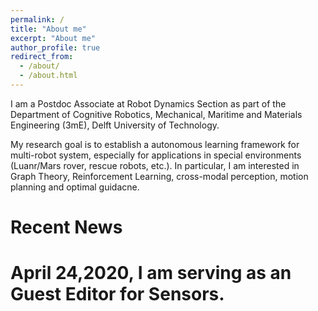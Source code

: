 ```yaml
---
permalink: /
title: "About me"
excerpt: "About me"
author_profile: true
redirect_from: 
  - /about/
  - /about.html
---
```


I am a Postdoc Associate at Robot Dynamics Section as part of the Department of Cognitive Robotics, Mechanical, Maritime and Materials Engineering (3mE), Delft University of Technology.

My research goal is to establish a autonomous learning framework for multi-robot system, especially for applications in special environments (Luanr/Mars rover, rescue robots, etc.). In particular, I am interested in Graph Theory, Reinforcement Learning, cross-modal perception, motion planning and optimal guidacne.

Recent News
======
# April 24,2020, I am serving as an Guest Editor for Sensors.
